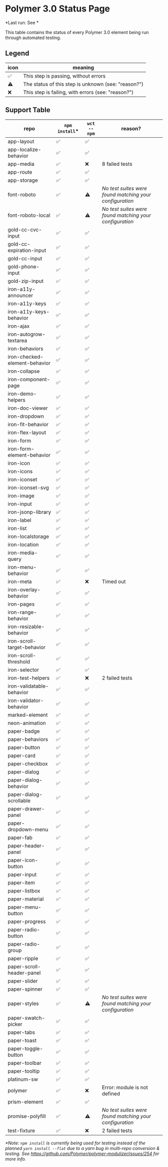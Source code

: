 # Polymer 3.0 Status Page

*Last run: See *

This table contains the status of every Polymer 3.0 element being run through automated testing.

## Legend

| icon | meaning |
|------|---------|
| ✅   | This step is passing, without errors |
| ⚠️   | The status of this step is unknown (see: "reason?") |
| ❌   | This step is failing, with errors (see: "reason?") |

## Support Table

| repo | `npm install`\* | `wct --npm` | reason? |
|------|---------------|------------|---------|
| app-layout | ✅ | ✅ | |
| app-localize-behavior | ✅ | ✅ | |
| app-media | ✅ | ❌ | 8 failed tests |
| app-route | ✅ | ✅ | |
| app-storage | ✅ | ✅ | |
| font-roboto | ✅ | ⚠️ | *No test suites were found matching your configuration* |
| font-roboto-local | ✅ | ⚠️ | *No test suites were found matching your configuration* |
| gold-cc-cvc-input | ✅ | ✅ | |
| gold-cc-expiration-input | ✅ | ✅ | |
| gold-cc-input | ✅ | ✅ | |
| gold-phone-input | ✅ | ✅ | |
| gold-zip-input | ✅ | ✅ | |
| iron-a11y-announcer | ✅ | ✅ | |
| iron-a11y-keys | ✅ | ✅ | |
| iron-a11y-keys-behavior | ✅ | ✅ | |
| iron-ajax | ✅ | ✅ | |
| iron-autogrow-textarea | ✅ | ✅ | |
| iron-behaviors | ✅ | ✅ | |
| iron-checked-element-behavior | ✅ | ✅ | |
| iron-collapse | ✅ | ✅ | |
| iron-component-page | ✅ | ✅ | |
| iron-demo-helpers | ✅ | ✅ | |
| iron-doc-viewer | ✅ | ✅ | |
| iron-dropdown | ✅ | ✅ | |
| iron-fit-behavior | ✅ | ✅ | |
| iron-flex-layout | ✅ | ✅ | |
| iron-form | ✅ | ✅ | |
| iron-form-element-behavior | ✅ | ✅ | |
| iron-icon | ✅ | ✅ | |
| iron-icons | ✅ | ✅ | |
| iron-iconset | ✅ | ✅ | |
| iron-iconset-svg | ✅ | ✅ | |
| iron-image | ✅ | ✅ | |
| iron-input | ✅ | ✅ | |
| iron-jsonp-library | ✅ | ✅ | |
| iron-label | ✅ | ✅ | |
| iron-list | ✅ | ✅ | |
| iron-localstorage | ✅ | ✅ | |
| iron-location | ✅ | ✅ | |
| iron-media-query | ✅ | ✅ | |
| iron-menu-behavior | ✅ | ✅ | |
| iron-meta | ✅ | ❌ | Timed out |
| iron-overlay-behavior | ✅ | ✅ | |
| iron-pages | ✅ | ✅ | |
| iron-range-behavior | ✅ | ✅ | |
| iron-resizable-behavior | ✅ | ✅ | |
| iron-scroll-target-behavior | ✅ | ✅ | |
| iron-scroll-threshold | ✅ | ✅ | |
| iron-selector | ✅ | ✅ | |
| iron-test-helpers | ✅ | ❌ | 2 failed tests |
| iron-validatable-behavior | ✅ | ✅ | |
| iron-validator-behavior | ✅ | ✅ | |
| marked-element | ✅ | ✅ | |
| neon-animation | ✅ | ✅ | |
| paper-badge | ✅ | ✅ | |
| paper-behaviors | ✅ | ✅ | |
| paper-button | ✅ | ✅ | |
| paper-card | ✅ | ✅ | |
| paper-checkbox | ✅ | ✅ | |
| paper-dialog | ✅ | ✅ | |
| paper-dialog-behavior | ✅ | ✅ | |
| paper-dialog-scrollable | ✅ | ✅ | |
| paper-drawer-panel | ✅ | ✅ | |
| paper-dropdown-menu | ✅ | ✅ | |
| paper-fab | ✅ | ✅ | |
| paper-header-panel | ✅ | ✅ | |
| paper-icon-button | ✅ | ✅ | |
| paper-input | ✅ | ✅ | |
| paper-item | ✅ | ✅ | |
| paper-listbox | ✅ | ✅ | |
| paper-material | ✅ | ✅ | |
| paper-menu-button | ✅ | ✅ | |
| paper-progress | ✅ | ✅ | |
| paper-radio-button | ✅ | ✅ | |
| paper-radio-group | ✅ | ✅ | |
| paper-ripple | ✅ | ✅ | |
| paper-scroll-header-panel | ✅ | ✅ | |
| paper-slider | ✅ | ✅ | |
| paper-spinner | ✅ | ✅ | |
| paper-styles | ✅ | ⚠️ | *No test suites were found matching your configuration* |
| paper-swatch-picker | ✅ | ✅ | |
| paper-tabs | ✅ | ✅ | |
| paper-toast | ✅ | ✅ | |
| paper-toggle-button | ✅ | ✅ | |
| paper-toolbar | ✅ | ✅ | |
| paper-tooltip | ✅ | ✅ | |
| platinum-sw | ✅ | ✅ | |
| polymer | ✅ | ❌ | Error: module is not defined |
| prism-element | ✅ | ✅ | |
| promise-polyfill | ✅ | ⚠️ | *No test suites were found matching your configuration* |
| test-fixture | ✅ | ❌ | 2 failed tests |

*\*Note: `npm install` is currently being used for testing instead of the planned `yarn install --flat` due to a yarn bug in multi-repo conversion & testing. See https://github.com/Polymer/polymer-modulizer/issues/254 for more info.*
